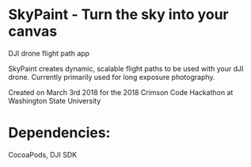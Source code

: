# SkyPaint - Turn the sky into your canvas
DJI drone flight path app

SkyPaint creates dynamic, scalable flight paths to be used with your dJI drone. Currently primarily used for long exposure photography. 

Created on March 3rd 2018 for the 2018 Crimson Code Hackathon at Washington State University


# Dependencies:
CocoaPods, DJI SDK 
